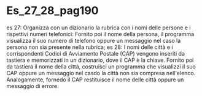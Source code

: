 # Es_27_28_pag190
es 27: Organizza con un dizionario la rubrica con i nomi delle persone e i rispettivi numeri telefonici: Fornito poi il nome della persona, il programma visualizza il suo numero di telefono oppure un messaggio nel caso la persona non sia presente nella rubrica;
es 28: I nomi delle città e i corrispondenti Codici di Avviamento Postale (CAP) vengono inseriti da tastiera e memorizzati in un dizionario, dove il CAP è la chiave. Fornito poi da tastiera il nome della città, costruisci un programma che visualizzi il suo CAP oppure un messaggio nel casdo la città non sia compresa nell'elenco. Analogamente, fornedo il CAP restituisce il nome delle città oppure un messaggio di errore.
